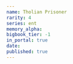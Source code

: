 ```yaml
---
name: Tholian Prisoner
rarity: 4
series: ent
memory_alpha:
bigbook_tier: -1
in_portal: true
date:
published: true
---
```



